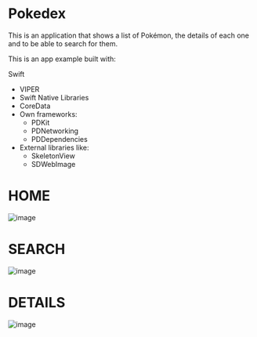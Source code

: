 # Pokedex
This is an application that shows a list of Pokémon, the details of each one and to be able to search for them.

This is an app example built with:

Swift
- VIPER
- Swift Native Libraries
- CoreData
- Own frameworks:
  - PDKit
  - PDNetworking
  - PDDependencies
- External libraries like: 
  - SkeletonView
  - SDWebImage

# HOME

![image](https://user-images.githubusercontent.com/46237010/227789448-0b2a94cf-e3b9-4971-b5b4-69d6317f072b.png)

# SEARCH

![image](https://user-images.githubusercontent.com/46237010/227789508-94dc5d2c-082d-4684-a6f0-33d29c7584dc.png)

# DETAILS

![image](https://user-images.githubusercontent.com/46237010/227789519-d8cde616-9ad7-4547-ac92-cec48167a1d9.png)
